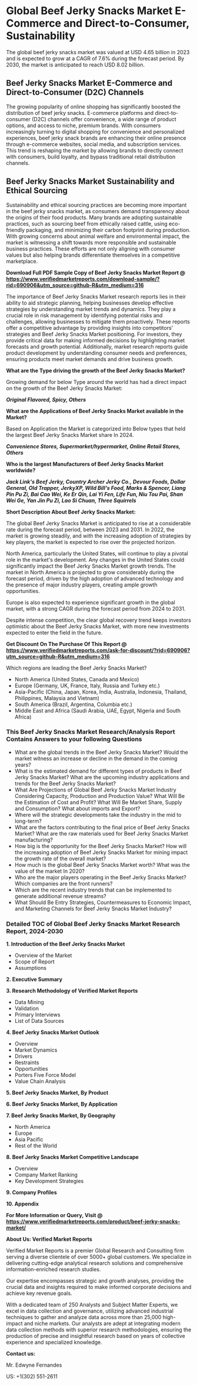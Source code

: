 <h1>Global Beef Jerky Snacks Market E-Commerce and Direct-to-Consumer, Sustainability</h1><p class=""><p>The global beef jerky snacks market was valued at USD 4.65 billion in 2023 and is expected to grow at a CAGR of 7.6% during the forecast period. By 2030, the market is anticipated to reach USD 8.02 billion.</p><h2>Beef Jerky Snacks Market E-Commerce and Direct-to-Consumer (D2C) Channels</h2><p>The growing popularity of online shopping has significantly boosted the distribution of beef jerky snacks. E-commerce platforms and direct-to-consumer (D2C) channels offer convenience, a wide range of product options, and access to niche, premium brands. With consumers increasingly turning to digital shopping for convenience and personalized experiences, beef jerky snack brands are enhancing their online presence through e-commerce websites, social media, and subscription services. This trend is reshaping the market by allowing brands to directly connect with consumers, build loyalty, and bypass traditional retail distribution channels.</p><h2>Beef Jerky Snacks Market Sustainability and Ethical Sourcing</h2><p>Sustainability and ethical sourcing practices are becoming more important in the beef jerky snacks market, as consumers demand transparency about the origins of their food products. Many brands are adopting sustainable practices, such as sourcing beef from ethically raised cattle, using eco-friendly packaging, and minimizing their carbon footprint during production. With growing concerns about animal welfare and environmental impact, the market is witnessing a shift towards more responsible and sustainable business practices. These efforts are not only aligning with consumer values but also helping brands differentiate themselves in a competitive marketplace.</p></p><p class=""><strong>Download Full PDF Sample Copy of Beef Jerky Snacks Market Report @ <a href="https://www.verifiedmarketreports.com/download-sample/?rid=690906&utm_source=github-R&utm_medium=316" target="_blank">https://www.verifiedmarketreports.com/download-sample/?rid=690906&utm_source=github-R&utm_medium=316</a></strong></p><p>The importance of&nbsp;Beef Jerky Snacks Market research reports lies in their ability to aid strategic planning, helping businesses develop effective strategies by understanding market trends and dynamics. They play a crucial role in risk management by identifying potential risks and challenges, allowing businesses to mitigate them proactively. These reports offer a competitive advantage by providing insights into competitors' strategies and Beef Jerky Snacks Market positioning. For investors, they provide critical data for making informed decisions by highlighting market forecasts and growth potential. Additionally, market research reports guide product development by understanding consumer needs and preferences, ensuring products meet market demands and drive business growth.</p><p><strong>What are the&nbsp;Type driving the growth of the Beef Jerky Snacks Market?</strong></p><p id="" class="">Growing demand for below Type around the world has had a direct impact on the growth of the Beef Jerky Snacks Market:</p><p class=""><em><strong>Original Flavored, Spicy, Others</strong></em></p><p class=""><strong>What are the&nbsp;Applications&nbsp;of Beef Jerky Snacks Market available in the Market?</strong></p><p id="" class="">Based on Application the Market is categorized into Below types that held the largest Beef Jerky Snacks Market share In 2024.</p><p class=""><em><strong>Convenience Stores, Supermarket/hypermarket, Online Retail Stores, Others</strong></em></p><p class=""><strong>Who is the largest Manufacturers of Beef Jerky Snacks Market worldwide?</strong></p><p><em><strong>Jack Link's Beef Jerky, Country Archer Jerky Co., Devour Foods, Dollar General, Old Trapper, JerkyXP, Wild Bill's Food, Marks & Spencer, Liang Pin Pu Zi, Bai Cao Wei, Ke Er Qin, Lai Yi Fen, Life Fun, Niu Tou Pai, Shan Wei Ge, Yan Jin Pu Zi, Lao Si Chuan, Three Squirrels</strong></em></p><p id="" class=""><strong>Short Description About Beef Jerky Snacks Market:</strong></p><p>The global Beef Jerky Snacks Market is anticipated to rise at a considerable rate during the forecast period, between 2023 and 2031. In 2022, the market is growing steadily, and with the increasing adoption of strategies by key players, the market is expected to rise over the projected horizon.</p><p>North America, particularly the United States, will continue to play a pivotal role in the market's development. Any changes in the United States could significantly impact the Beef Jerky Snacks Market growth trends. The market in North America is projected to grow considerably during the forecast period, driven by the high adoption of advanced technology and the presence of major industry players, creating ample growth opportunities.</p><p>Europe is also expected to experience significant growth in the global market, with a strong CAGR during the forecast period from 2024 to 2031.</p><p>Despite intense competition, the clear global recovery trend keeps investors optimistic about the Beef Jerky Snacks Market, with more new investments expected to enter the field in the future.</p><p id="" class=""><strong>Get Discount On The Purchase Of This Report @ <a href="https://www.verifiedmarketreports.com/ask-for-discount/?rid=690906?utm_source=github-R&utm_medium=316" target="_blank">https://www.verifiedmarketreports.com/ask-for-discount/?rid=690906?utm_source=github-R&utm_medium=316</a></strong></p><p class="">Which regions are leading the Beef Jerky Snacks Market?</p><ul><li>North America (United States, Canada and Mexico)</li><li>Europe (Germany, UK, France, Italy, Russia and Turkey etc.)</li><li>Asia-Pacific (China, Japan, Korea, India, Australia, Indonesia, Thailand, Philippines, Malaysia and Vietnam)</li><li>South America (Brazil, Argentina, Columbia etc.)</li><li>Middle East and Africa (Saudi Arabia, UAE, Egypt, Nigeria and South Africa)</li></ul><h3 id="" class="">This Beef Jerky Snacks Market Research/Analysis Report Contains Answers to your following Questions</h3><ul><li>What are the global trends in the Beef Jerky Snacks Market? Would the market witness an increase or decline in the demand in the coming years?</li><li>What is the estimated demand for different types of products in Beef Jerky Snacks Market? What are the upcoming industry applications and trends for the Beef Jerky Snacks Market?</li><li>What Are Projections of Global Beef Jerky Snacks Market Industry Considering Capacity, Production and Production Value? What Will Be the Estimation of Cost and Profit? What Will Be Market Share, Supply and Consumption? What about imports and Export?</li><li>Where will the strategic developments take the industry in the mid to long-term?</li><li>What are the factors contributing to the final price of Beef Jerky Snacks Market? What are the raw materials used for Beef Jerky Snacks Market manufacturing?</li><li>How big is the opportunity for the Beef Jerky Snacks Market? How will the increasing adoption of Beef Jerky Snacks Market for mining impact the growth rate of the overall market?</li><li>How much is the global Beef Jerky Snacks Market worth? What was the value of the market In 2020?</li><li>Who are the major players operating in the Beef Jerky Snacks Market? Which companies are the front runners?</li><li>Which are the recent industry trends that can be implemented to generate additional revenue streams?</li><li>What Should Be Entry Strategies, Countermeasures to Economic Impact, and Marketing Channels for Beef Jerky Snacks Market Industry?</li></ul><h3 id="" class="">Detailed TOC of Global Beef Jerky Snacks Market Research Report, 2024-2030</h3><p id="" class=""><strong>1. Introduction of the Beef Jerky Snacks Market</strong></p><ul><li>Overview of the Market</li><li>Scope of Report</li><li>Assumptions</li></ul><p id="" class=""><strong>2. Executive Summary</strong></p><p id="" class=""><strong>3. Research Methodology of Verified Market Reports</strong></p><ul><li>Data Mining</li><li>Validation</li><li>Primary Interviews</li><li>List of Data Sources</li></ul><p id="" class=""><strong>4. Beef Jerky Snacks Market Outlook</strong></p><ul><li>Overview</li><li>Market Dynamics</li><li>Drivers</li><li>Restraints</li><li>Opportunities</li><li>Porters Five Force Model</li><li>Value Chain Analysis</li></ul><p id="" class=""><strong>5. Beef Jerky Snacks Market, By Product</strong></p><p id="" class=""><strong>6. Beef Jerky Snacks Market, By Application</strong></p><p id="" class=""><strong>7. Beef Jerky Snacks Market, By Geography</strong></p><ul><li>North America</li><li>Europe</li><li>Asia Pacific</li><li>Rest of the World</li></ul><p id="" class=""><strong>8. Beef Jerky Snacks Market Competitive Landscape</strong></p><ul><li>Overview</li><li>Company Market Ranking</li><li>Key Development Strategies</li></ul><p id="" class=""><strong>9. Company Profiles</strong></p><p id="" class=""><strong>10. Appendix</strong></p><p id="" class=""><strong>For More Information or Query, Visit @ <a href="https://www.verifiedmarketreports.com/product/beef-jerky-snacks-market/" target="_blank">https://www.verifiedmarketreports.com/product/beef-jerky-snacks-market/</a></strong></p><p id="" class=""><strong>About Us: Verified Market Reports</strong></p><p id="" class="">Verified Market Reports is a premier Global Research and Consulting firm serving a diverse clientele of over 5000+ global customers. We specialize in delivering cutting-edge analytical research solutions and comprehensive information-enriched research studies.</p><p id="" class="">Our expertise encompasses strategic and growth analyses, providing the crucial data and insights required to make informed corporate decisions and achieve key revenue goals.</p><p id="" class="">With a dedicated team of 250 Analysts and Subject Matter Experts, we excel in data collection and governance, utilizing advanced industrial techniques to gather and analyze data across more than 25,000 high-impact and niche markets. Our analysts are adept at integrating modern data collection methods with superior research methodologies, ensuring the production of precise and insightful research based on years of collective experience and specialized knowledge.</p><p id="" class=""><strong>Contact us:</strong></p><p id="" class="">Mr. Edwyne Fernandes</p><p id="" class="">US: +1(302) 551-2611</p>